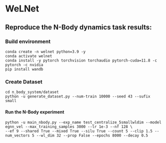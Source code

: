 
# WeLNet

## Reproduce the N-Body dynamics task results:


### Build environment

```   
conda create -n welnet python=3.9 -y
conda activate welnet
conda install -y pytorch torchvision torchaudio pytorch-cuda=11.8 -c pytorch -c nvidia
pip install wandb

```

### Create Dataset

```
cd n_body_system/dataset
python -u generate_dataset.py --num-train 10000 --seed 43 --sufix small
```


#### Run the N-Body experiment

```
python -u main_nbody.py --exp_name test_centralize_5smallwldim --model egnn_vel --max_training_samples 3000 --lr 1e-3 --nf 128 \
--ef 9 --shared True --mixed True --silu True --count 5 --clip 1.5 --num_vectors 5 --wl_dim 32 --prop False --epochs 8000 --decay 0.5
```
